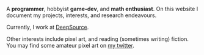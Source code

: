 A **programmer**, hobbyist **game-dev**, and **math enthusiast**.
On this website I document my projects, interests, and research endeavours.

Currently, I work at <a href="https://deepsource.com/" target="_blank">DeepSource</a>.

Other interests include pixel art, and reading (sometimes writing) fiction.
You may find some amateur pixel art on <a href="https://twitter.com/_injuly" target="_blank">my twitter</a>.
